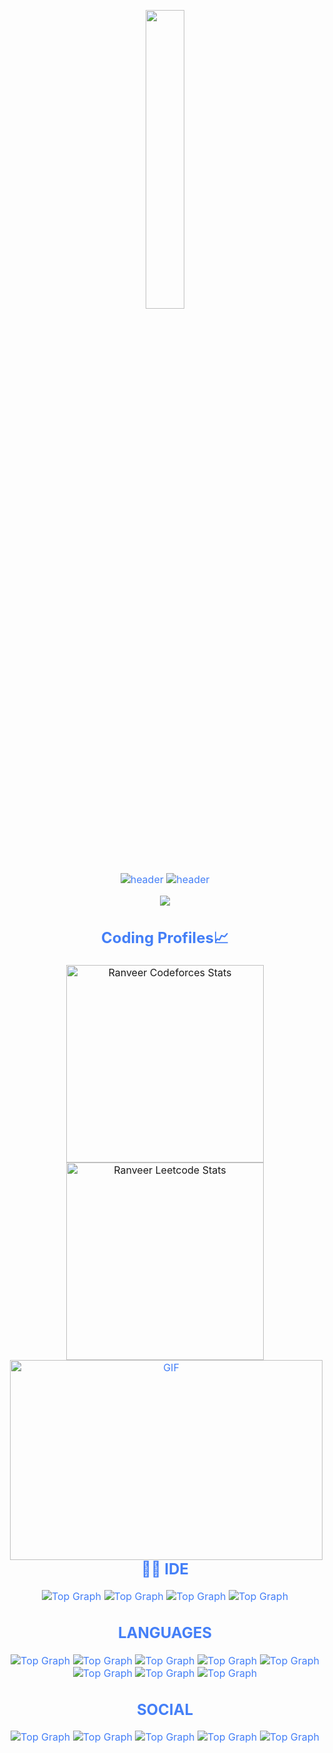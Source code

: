 <p align="center"><img src="animation.gif" width="35%"></p> 
      
<div style=" font-size: medium; color: #447ff7" align=center>  
                                 
  ![header](https://user-images.githubusercontent.com/73928744/182041587-527d010a-80d3-4b57-bd99-c2be13c1a516.png)
  ![header](https://capsule-render.vercel.app/api?type=waving&color=6b3eff&height=250&section=header&text=Ranveer%20Singh&desc=Welcome%20To%20My%20GitHub%20Profile&fontColor=22272E&fontSize=90&fontAlignY=38&descAlignY=53&descAlign=70.5) 
         
<p  align="center">
<img src="https://user-images.githubusercontent.com/73097560/115834477-dbab4500-a447-11eb-908a-139a6edaec5c.gif">             
<p>
  
## Coding Profiles📈

<span>
<a href="https://codeforces.com/profile/Ranveer.18">
<img height="316" src="https://codeforces-readme-stats.vercel.app/api/card?username=Ranveer.18&theme=github_dark&force_username=true&border_color=404040" alt="Ranveer Codeforces Stats"/>
</a>
<a href="https://leetcode.com/Ranveer07/">
<img height="316" src="https://leetcard.jacoblin.cool/Ranveer07?theme=dark&font=Ubuntu&cache=14400&ext=contest&sheets=https://gist.githubusercontent.com/RedHeadphone/5e715e284c89cace8f5fa09f7fb930b8/raw/ec0be570f114124b1a2156a660d67baa0ab5639d/leetcode_stats_card.css" alt="Ranveer Leetcode Stats"/>
</a>

<img align="right" alt="GIF" src="https://github.com/abhisheknaiidu/abhisheknaiidu/blob/master/code.gif?raw=true" width="500" height="320" />

## 👩‍💻 IDE 
![Top Graph](https://img.shields.io/badge/Android_Studio-3DDC84?style=for-the-badge&logo=android-studio&logoColor=white)
![Top Graph](https://img.shields.io/badge/CLion-000000?style=for-the-badge&logo=clion&logoColor=white)
![Top Graph](https://img.shields.io/badge/sublime_text-%23575757.svg?&style=for-the-badge&logo=sublime-text&logoColor=important)
![Top Graph](https://img.shields.io/badge/Visual_Studio_Code-0078D4?style=for-the-badge&logo=visual%20studio%20code&logoColor=white)

## LANGUAGES
 
![Top Graph](https://img.shields.io/badge/C-00599C?style=for-the-badge&logo=c&logoColor=white)
![Top Graph](https://img.shields.io/badge/C%2B%2B-00599C?style=for-the-badge&logo=c%2B%2B&logoColor=white)
![Top Graph](https://img.shields.io/badge/Python-3776AB?style=for-the-badge&logo=python&logoColor=white)
![Top Graph](https://img.shields.io/badge/HTML5-E34F26?style=for-the-badge&logo=html5&logoColor=white)
![Top Graph](https://img.shields.io/badge/CSS3-1572B6?style=for-the-badge&logo=css3&logoColor=white)
![Top Graph](https://img.shields.io/badge/JavaScript-323330?style=for-the-badge&logo=javascript&logoColor=F7DF1E)
![Top Graph](https://img.shields.io/badge/React-20232A?style=for-the-badge&logo=react&logoColor=61DAFB)
![Top Graph](https://img.shields.io/badge/MySQL-005C84?style=for-the-badge&logo=mysql&logoColor=white)

## SOCIAL

![Top Graph](https://img.shields.io/badge/GitHub-100000?style=for-the-badge&logo=github&logoColor=white)
![Top Graph](https://img.shields.io/badge/-LeetCode-FFA116?style=for-the-badge&logo=LeetCode&logoColor=black)
![Top Graph](https://img.shields.io/badge/LinkedIn-0077B5?style=for-the-badge&logo=linkedin&logoColor=white)
![Top Graph](https://img.shields.io/badge/Stack_Overflow-FE7A16?style=for-the-badge&logo=stack-overflow&logoColor=white)
![Top Graph](https://img.shields.io/badge/Codeforces-445f9d?style=for-the-badge&logo=Codeforces&logoColor=white)

